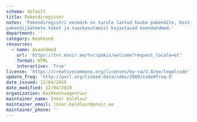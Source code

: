 ```yaml
---
schema: default
title: Pakendiregister
notes: 'Pakendiregistri eesmärk on turule lastud kauba pakendite, Eestis tekkinud pakendijäätmete, pakendi korduskasutuse, pakendijäätmete taaskasutamise, taaskasutamise sihtarvude täitmise ning tarbitud õhukeste ja eriti õhukeste plastkandekottide kohta arvestuse pidamine pakendiseadusest ja pakendiaktsiisi seadusest tulenevate ülesannete täitmiseks, järelevalve teostamiseks ning Euroopa Komisjonile pakendijäätmete ning õhukeste ja eriti õhukeste plastkandekottide tarbimise kohta teabe esitamiseks. Registris leiduvateks avaandmeteks on pakendiettevõtjate ja taaskasutusorganisatsioonide nimed ja äriregistrikoodid ning
pakendijäätmete teket ja taaskasutamist kajastavad koondandmed.'
department: ''
category: Keskkond
resources:
  - name: Avaandmed
    url: 'https://tvr.envir.ee/tvr/pakis/welcome?request_locale=et'
    format: HTML
    interactive: 'True'
license: 'https://creativecommons.org/licenses/by-sa/3.0/ee/legalcode'
update_freq: 'http://purl.org/linked-data/sdmx/2009/code#freq-D'
date_issued: 12/04/2019
date_modified: 12/04/2019
organization: Keskkonnaagentuur
maintainer_name: Innar Kaldlaur
maintainer_email: innar.kaldlaur@envir.ee
maintainer_phone: ''
---
```

